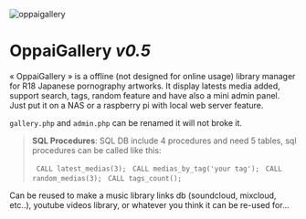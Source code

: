 ![oppaigallery](https://cloud.githubusercontent.com/assets/8536299/19834013/e1c40426-9e4e-11e6-9bc1-330371a97092.png)

OppaiGallery *v0.5*
=========
« OppaiGallery » is a offline (not designed for online usage) library manager for R18 Japanese pornography artworks.
It display latests media added, support search, tags, random feature and have also a mini admin panel.
Just put it on a NAS or a raspberry pi with local web server feature.


```gallery.php``` and ```admin.php``` can be renamed it will not broke it.


> **SQL Procedures**: 
> SQL DB include 4 procedures and need 5 tables, sql procedures can be called like this:
>
>```  CALL latest_medias(3); ```
>```  CALL medias_by_tag('your tag'); ```
>```  CALL random_medias(3); ```
>```  CALL tags_count(); ```

Can be reused to make a music library links db (soundcloud, mixcloud, etc..), youtube videos library, or whatever you think it can be re-used for...
